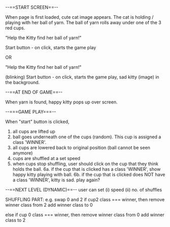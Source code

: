 --==START SCREEN==--

When page is first loaded, cute cat image appears. The cat is holding / playing with her ball of yarn. The ball of yarn rolls away under one of the 3 red cups.

"Help the Kitty find her ball of yarn!"

Start button - on click, starts the game play

OR

"Help the Kitty find her ball of yarn!"

(blinking) Start button - on click, starts the game play, sad kitty (image) in the background.

--==AT END OF GAME==--

When yarn is found, happy kitty pops up over screen.

--===GAME PLAY===--

When "start" button is clicked,
1. all cups are lifted up
2. ball goes underneath one of the cups (random). This cup is assigned a class 'WINNER'.
3. all cups are lowered back to original position (ball cannot be seen anymore)
4. cups are shuffled at a set speed
5. when cups stop shuffling, user should click on the cup that they think holds the ball.
6a. if the cup that is clicked has a class 'WINNER', show happy kitty playing with ball.
6b. if the cup that is clicked does NOT have a class 'WINNER', kitty is sad. play again?



--==NEXT LEVEL (DYNAMIC)==--
user can set (i) speed
             (ii) no. of shuffles


SHUFFLING PART:
e.g. swap 0 and 2
if cup2 class === winner, then
remove winner class from 2
add winner class to 0

else if cup 0 class === winner, then
remove winner class from 0
add winner class to 2




